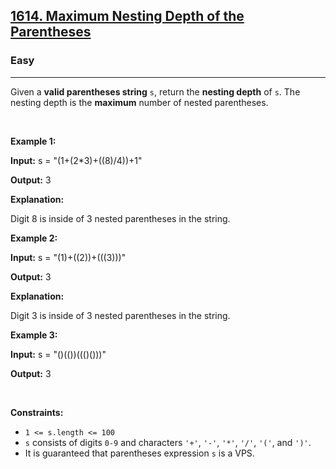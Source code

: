 <h2><a href="https://leetcode.com/problems/maximum-nesting-depth-of-the-parentheses/">1614. Maximum Nesting Depth of the Parentheses</a></h2><h3>Easy</h3><hr><div style="user-select: auto;"><p style="user-select: auto;">Given a <strong style="user-select: auto;">valid parentheses string</strong> <code style="user-select: auto;">s</code>, return the <strong style="user-select: auto;">nesting depth</strong> of<em style="user-select: auto;"> </em><code style="user-select: auto;">s</code>. The nesting depth is the <strong style="user-select: auto;">maximum</strong> number of nested parentheses.</p>

<p style="user-select: auto;">&nbsp;</p>
<p style="user-select: auto;"><strong class="example" style="user-select: auto;">Example 1:</strong></p>

<div class="example-block" style="user-select: auto;">
<p style="user-select: auto;"><strong style="user-select: auto;">Input:</strong> <span class="example-io" style="user-select: auto;">s = "(1+(2*3)+((8)/4))+1"</span></p>

<p style="user-select: auto;"><strong style="user-select: auto;">Output:</strong> <span class="example-io" style="user-select: auto;">3</span></p>

<p style="user-select: auto;"><strong style="user-select: auto;">Explanation:</strong></p>

<p style="user-select: auto;">Digit 8 is inside of 3 nested parentheses in the string.</p>
</div>

<p style="user-select: auto;"><strong class="example" style="user-select: auto;">Example 2:</strong></p>

<div class="example-block" style="user-select: auto;">
<p style="user-select: auto;"><strong style="user-select: auto;">Input:</strong> <span class="example-io" style="user-select: auto;">s = "(1)+((2))+(((3)))"</span></p>

<p style="user-select: auto;"><strong style="user-select: auto;">Output:</strong> <span class="example-io" style="user-select: auto;">3</span></p>

<p style="user-select: auto;"><strong style="user-select: auto;">Explanation:</strong></p>

<p style="user-select: auto;">Digit 3 is inside of 3 nested parentheses in the string.</p>
</div>

<p style="user-select: auto;"><strong class="example" style="user-select: auto;">Example 3:</strong></p>

<div class="example-block" style="user-select: auto;">
<p style="user-select: auto;"><strong style="user-select: auto;">Input:</strong> <span class="example-io" style="user-select: auto;">s = "()(())((()()))"</span></p>

<p style="user-select: auto;"><strong style="user-select: auto;">Output:</strong> <span class="example-io" style="user-select: auto;">3</span></p>
</div>

<p style="user-select: auto;">&nbsp;</p>
<p style="user-select: auto;"><strong style="user-select: auto;">Constraints:</strong></p>

<ul style="user-select: auto;">
	<li style="user-select: auto;"><code style="user-select: auto;">1 &lt;= s.length &lt;= 100</code></li>
	<li style="user-select: auto;"><code style="user-select: auto;">s</code> consists of digits <code style="user-select: auto;">0-9</code> and characters <code style="user-select: auto;">'+'</code>, <code style="user-select: auto;">'-'</code>, <code style="user-select: auto;">'*'</code>, <code style="user-select: auto;">'/'</code>, <code style="user-select: auto;">'('</code>, and <code style="user-select: auto;">')'</code>.</li>
	<li style="user-select: auto;">It is guaranteed that parentheses expression <code style="user-select: auto;">s</code> is a VPS.</li>
</ul>
</div>